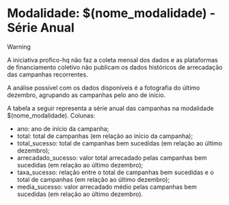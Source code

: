 # Modalidade: $(nome_modalidade) - Série Anual

> [!WARNING] 
> A iniciativa profico-hq não faz a coleta mensal dos dados e as plataformas
> de financiamento coletivo não publicam os dados históricos de arrecadação
> das campanhas recorrentes.
>
> A análise possível com os dados disponíveis é a fotografia do último dezembro,
> agrupando as campanhas pelo ano de início.

A tabela a seguir representa a série anual das campanhas na modalidade
$(nome_modalidade). Colunas:
- ano: ano de início da campanha;
- total: total de campanhas (em relação ao início da campanha);
- total_sucesso: total de campanhas bem sucedidas (em relação ao último dezembro);
- arrecadado_sucesso: valor total arrecadado pelas campanhas bem sucedidas (em relação ao último dezembro);
- taxa_sucesso: relação entre o total de campanhas bem sucedidas e o total de campanhas (em relação ao último dezembro);
- media_sucesso: valor arrecadado médio pelas campanhas bem sucedidas (em relação ao último dezembro).


